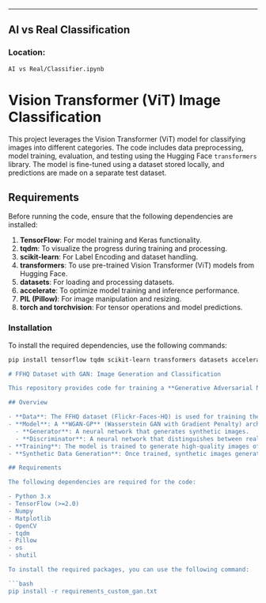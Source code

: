 
---

## AI vs Real Classification

### Location:
`AI vs Real/Classifier.ipynb`

# Vision Transformer (ViT) Image Classification

This project leverages the Vision Transformer (ViT) model for classifying images into different categories. The code includes data preprocessing, model training, evaluation, and testing using the Hugging Face `transformers` library. The model is fine-tuned using a dataset stored locally, and predictions are made on a separate test dataset.

## Requirements

Before running the code, ensure that the following dependencies are installed:

1. **TensorFlow**: For model training and Keras functionality.
2. **tqdm**: To visualize the progress during training and processing.
3. **scikit-learn**: For Label Encoding and dataset handling.
4. **transformers**: To use pre-trained Vision Transformer (ViT) models from Hugging Face.
5. **datasets**: For loading and processing datasets.
6. **accelerate**: To optimize model training and inference performance.
7. **PIL (Pillow)**: For image manipulation and resizing.
8. **torch and torchvision**: For tensor operations and model predictions.

### Installation

To install the required dependencies, use the following commands:

```bash
pip install tensorflow tqdm scikit-learn transformers datasets accelerate torch torchvision '''

# FFHQ Dataset with GAN: Image Generation and Classification

This repository provides code for training a **Generative Adversarial Network (GAN)** using the **FFHQ dataset** and uses generated images to train a **simple CNN classifier**.

## Overview

- **Data**: The FFHQ dataset (Flickr-Faces-HQ) is used for training the GAN. This dataset contains high-quality images of human faces.
- **Model**: A **WGAN-GP** (Wasserstein GAN with Gradient Penalty) architecture is implemented, consisting of:
  - **Generator**: A neural network that generates synthetic images.
  - **Discriminator**: A neural network that distinguishes between real and generated images.
- **Training**: The model is trained to generate high-quality images of human faces. The discriminator is trained to correctly classify real vs fake images while the generator tries to fool it.
- **Synthetic Data Generation**: Once trained, synthetic images generated by the GAN are used to train a CNN classifier to distinguish between real and synthetic images.

## Requirements

The following dependencies are required for the code:

- Python 3.x
- TensorFlow (>=2.0)
- Numpy
- Matplotlib
- OpenCV
- tqdm
- Pillow
- os
- shutil

To install the required packages, you can use the following command:

```bash
pip install -r requirements_custom_gan.txt

